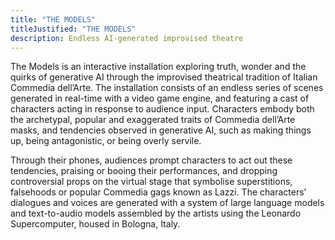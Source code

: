 ```yaml
---
title: "THE MODELS"
titleJustified: "THE MODELS"
description: Endless AI-generated improvised theatre
---
```


The Models is an interactive installation exploring truth, wonder and the quirks of generative AI through the improvised theatrical tradition of Italian Commedia dell’Arte. The installation consists of an endless series of scenes generated in real-time with a video game engine, and featuring a cast of characters acting in response to audience input. Characters embody both the archetypal, popular and exaggerated traits of Commedia dell’Arte masks, and tendencies observed in generative AI, such as making things up, being antagonistic, or being overly servile.

Through their phones, audiences prompt characters to act out these tendencies, praising or booing their performances, and dropping controversial props on the virtual stage that symbolise superstitions, falsehoods or popular Commedia gags known as Lazzi. The characters’ dialogues and voices are generated with a system of large language models and text-to-audio models assembled by the artists using the Leonardo Supercomputer, housed in Bologna, Italy.